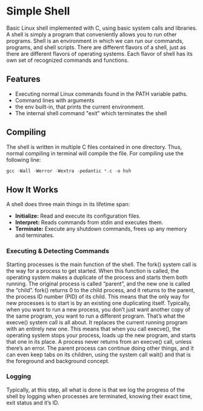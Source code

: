 # Simple Shell

Basic Linux shell implemented with C, using basic system calls and libraries. A shell is simply a program that conveniently allows you to run other programs. Shell is an environment in which we can run our commands, programs, and shell scripts. There are different flavors of a shell, just as there are different flavors of operating systems. Each flavor of shell has its own set of recognized commands and functions.

## Features
* Executing normal Linux commands found in the PATH variable paths.
* Command lines with arguments
* the env built-in, that prints the current environment.
* The internal shell command "exit" which terminates the shell

## Compiling
The shell is written in multiple C files contained in one directory. Thus, normal compiling in terminal will compile the file. For compiling use the following line:

``` c
gcc -Wall -Werror -Wextra -pedantic *.c -o hsh
```

## How It Works

A shell does three main things in its lifetime span:
* __Initialize:__ Read and execute its configuration files. 
* __Interpret:__ Reads commands from stdin and executes them.
* __Terminate:__ Execute any shutdown commands, frees up any memory and terminates.



### Executing & Detecting Commands
Starting processes is the main function of the shell. The fork() system call is the way for a process to get started. When this function is called, the operating system makes a duplicate of the process and starts them both running. The original process is called “parent”, and the new one is called the “child”.  fork() returns 0 to the child process, and it returns to the parent, the process ID number (PID) of its child. This means that the only way for new processes is to start is by an existing one duplicating itself.
Typically, when you want to run a new process, you don’t just want another copy of the same program, you want to run a different program. That’s what the execve() system call is all about. It replaces the current running program with an entirely new one. This means that when you call execve(), the operating system stops your process, loads up the new program, and starts that one in its place. A process never returns from an execve() call, unless there’s an error.
The parent process can continue doing other things, and it can even keep tabs on its children, using the system call wait() and that is the foreground and background concept.



### Logging
Typically, at this step, all what is done is that we log the progress of the shell by logging when processes are terminated, knowing their exact time, exit status and it’s ID. 

